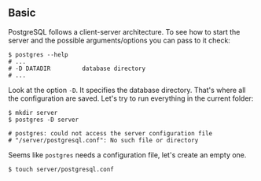 ## Basic

PostgreSQL follows a client-server architecture. To see how to start the server
and the possible arguments/options you can pass to it check:

```
$ postgres --help
# ...
# -D DATADIR         database directory
# ...
```

Look at the option `-D`. It specifies the database directory. That's where all
the configuration are saved. Let's try to run everything in the current folder:

```
$ mkdir server
$ postgres -D server

# postgres: could not access the server configuration file
# "/server/postgresql.conf": No such file or directory
```

Seems like `postgres` needs a configuration file, let's create an empty one.

```
$ touch server/postgresql.conf
```